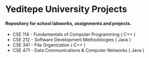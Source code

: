 # Yeditepe University Projects

#### Repository for school labworks, assignments and projects.


- CSE 114 - Fundamentals of Computer Programming ( C++ )
- CSE 212 - Software Development Methodologies ( Java )
- CSE 341 - File Organization ( C++ )
- CSE 471 - Data Communications & Computer Networks ( Java )
